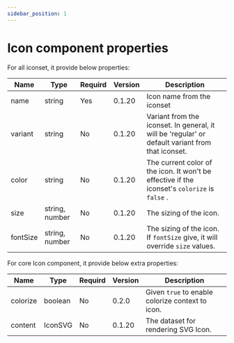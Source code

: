 ```yaml
---
sidebar_position: 1
---
```


# Icon component properties

For all iconset, it provide below properties:

| Name | Type | Requird | Version | Description |
| --- | --- | --- | --- | --- |
| name | string | Yes | 0.1.20 | Icon name from the iconset |
| variant | string | No | 0.1.20 | Variant from the iconset. In general, it will be 'regular' or default variant from that iconset. | 
| color | string | No | 0.1.20 | The current color of the icon. It won't be effective if the iconset's ```colorize``` is ```false``` . |
| size | string, number | No | 0.1.20 | The sizing of the icon. |
| fontSize | string, number | No | 0.1.20 | The sizing of the icon. If ```fontSize``` give, it will override ```size``` values. | 


For core Icon component, it provide below extra properties:

| Name | Type | Requird | Version | Description |
| --- | --- | --- | --- | --- |
| colorize | boolean | No | 0.2.0 | Given ```true``` to enable colorize context to icon. |
| content | IconSVG | No | 0.1.20 | The dataset for rendering SVG Icon. | 

